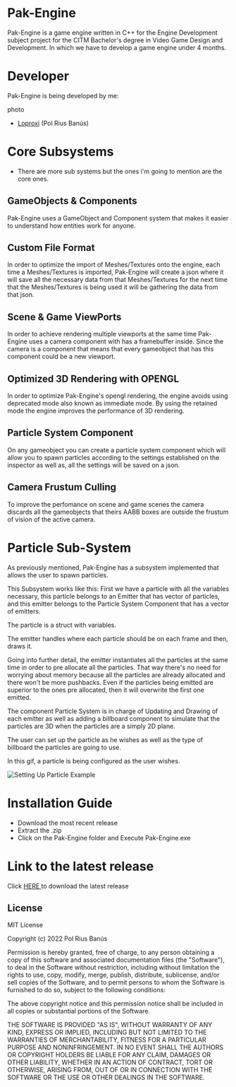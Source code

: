 # Pak-Engine

Pak-Engine is a game engine written in C++ for the Engine Development subject project for the CITM Bachelor's degree in Video Game Design and Development. In which we have to develop a game engine under 4 months.

# Developer

Pak-Engine is being developed by me:

photo


* [Loproxi](https://github.com/Loproxi) (Pol Rius Banús)


# Core Subsystems

* There are more sub systems but the ones i'm going to mention are the core ones.

## GameObjects & Components

Pak-Engine uses a GameObject and Component system that makes it easier to understand how entities work for anyone.

## Custom File Format

In order to optimize the import of Meshes/Textures onto the engine, each time a Meshes/Textures is imported, Pak-Engine will create a json where it will save all the necessary data from that Meshes/Textures for the next time that the Meshes/Textures is being used it will be gathering the data from that json.

## Scene & Game ViewPorts

In order to achieve rendering multiple viewports at the same time Pak-Engine uses a camera component with has a framebuffer inside. Since the camera is a component that means that every gameobject that has this component could be a new viewport.

## Optimized 3D Rendering with OPENGL

In order to optimize Pak-Engine's opengl rendering, the engine avoids using deprecated mode also known as immediate mode. By using the retained mode the engine improves the performance of 3D rendering.

## Particle System Component

On any gameobject you can create a particle system component which will allow you to spawn particles according to the settings established on the inspector as well as, all the settings will be saved on a json.

## Camera Frustum Culling

To improve the perfomance on scene and game scenes the camera discards all the gameobjects that theirs AABB boxes are outside the frustum of vision of the active camera.

# Particle Sub-System 

As previously mentioned, Pak-Engine has a subsystem implemented that allows the user to spawn particles. 

This Subsystem works like this:
First we have a particle with all the variables necessary, this particle belongs to an Emitter that has vector of particles, and this emitter belongs to the Particle System Component that has a vector of emitters.

The particle is a struct with variables.

The emitter handles where each particle should be on each frame and then, draws it.

Going into further detail, the emitter instantiates all the particles at the same time in order to pre allocate all the particles. 
That way there's no need for worrying about memory because all the particles are already allocated and there won't be more pushbacks. Even if the particles being emitted are superior to the ones pre allocated, then it will overwrite the first one emitted.

The component Particle System is in charge of Updating and Drawing of each emitter as well as adding a billboard component to simulate that the particles are 3D when the particles are a simply 2D plane.

The user can set up the particle as he wishes as well as the type of billboard the particles are going to use.

In this gif, a particle is being configured as the user wishes.

![Setting Up Particle Example](https://raw.githubusercontent.com/Loproxi/Pak-Engine/gh-pages/SettingUpParticle.gif)


# Installation Guide

* Download the most recent release
* Extract the .zip
* Click on the Pak-Engine folder and Execute Pak-Engine.exe

# Link to the latest release

Click [HERE ](https://github.com/Loproxi/Pak-Engine/releases) to download the latest release

## License

MIT License

Copyright (c) 2022 Pol Rius Banús

Permission is hereby granted, free of charge, to any person obtaining a copy of this software and associated documentation files (the "Software"), to deal in the Software without restriction, including without limitation the rights to use, copy, modify, merge, publish, distribute, sublicense, and/or sell copies of the Software, and to permit persons to whom the Software is furnished to do so, subject to the following conditions:

The above copyright notice and this permission notice shall be included in all copies or substantial portions of the Software.

THE SOFTWARE IS PROVIDED "AS IS", WITHOUT WARRANTY OF ANY KIND, EXPRESS OR IMPLIED, INCLUDING BUT NOT LIMITED TO THE WARRANTIES OF MERCHANTABILITY, FITNESS FOR A PARTICULAR PURPOSE AND NONINFRINGEMENT. IN NO EVENT SHALL THE AUTHORS OR COPYRIGHT HOLDERS BE LIABLE FOR ANY CLAIM, DAMAGES OR OTHER LIABILITY, WHETHER IN AN ACTION OF CONTRACT, TORT OR OTHERWISE, ARISING FROM, OUT OF OR IN CONNECTION WITH THE SOFTWARE OR THE USE OR OTHER DEALINGS IN THE SOFTWARE.
